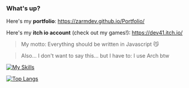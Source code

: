 ### What's up?
Here's my **portfolio**: https://zarmdev.github.io/Portfolio/

Here's my **itch io account** (check out my games!): https://dev41.itch.io/

> My motto: Everything should be written in Javascript 😼

> Also... I don't want to say this... but I have to: I use Arch btw

[![My Skills](https://skillicons.dev/icons?i=ts,react,cpp,java,raspberrypi,py,gamemakerstudio,godot,arch,arduino,neovim,robloxstudio,prisma)](https://skillicons.dev)


[![Top Langs](https://github-readme-stats.vercel.app/api/top-langs/?username=ZarmDev&langs_count=5)](https://github.com/anuraghazra/github-readme-stats?tab=readme-ov-file#show-more-languages)
